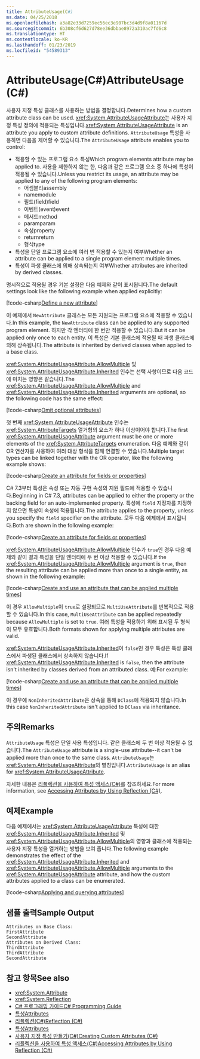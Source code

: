 ```yaml
---
title: AttributeUsage(C#)
ms.date: 04/25/2018
ms.openlocfilehash: a3a82e33d7259ec56ec3e907bc3d4d9f8a01167d
ms.sourcegitcommit: 6b308cf6d627d78ee36dbbae8972a310ac7fd6c8
ms.translationtype: HT
ms.contentlocale: ko-KR
ms.lasthandoff: 01/23/2019
ms.locfileid: "54589313"
---
```

# <a name="attributeusage-c"></a><span data-ttu-id="50ebb-102">AttributeUsage(C#)</span><span class="sxs-lookup"><span data-stu-id="50ebb-102">AttributeUsage (C#)</span></span>

<span data-ttu-id="50ebb-103">사용자 지정 특성 클래스를 사용하는 방법을 결정합니다.</span><span class="sxs-lookup"><span data-stu-id="50ebb-103">Determines how a custom attribute class can be used.</span></span> <span data-ttu-id="50ebb-104"><xref:System.AttributeUsageAttribute>는 사용자 지정 특성 정의에 적용되는 특성입니다.</span><span class="sxs-lookup"><span data-stu-id="50ebb-104"><xref:System.AttributeUsageAttribute> is an attribute you apply to custom attribute definitions.</span></span> <span data-ttu-id="50ebb-105">`AttributeUsage` 특성을 사용하면 다음을 제어할 수 있습니다.</span><span class="sxs-lookup"><span data-stu-id="50ebb-105">The `AttributeUsage` attribute enables you to control:</span></span>

- <span data-ttu-id="50ebb-106">적용할 수 있는 프로그램 요소 특성</span><span class="sxs-lookup"><span data-stu-id="50ebb-106">Which program elements attribute may be applied to.</span></span> <span data-ttu-id="50ebb-107">사용을 제한하지 않는 한, 다음과 같은 프로그램 요소 중 하나에 특성이 적용될 수 있습니다.</span><span class="sxs-lookup"><span data-stu-id="50ebb-107">Unless you restrict its usage, an attribute may be applied to any of the following program elements:</span></span>
  - <span data-ttu-id="50ebb-108">어셈블리</span><span class="sxs-lookup"><span data-stu-id="50ebb-108">assembly</span></span>
  - <span data-ttu-id="50ebb-109">name</span><span class="sxs-lookup"><span data-stu-id="50ebb-109">module</span></span>
  - <span data-ttu-id="50ebb-110">필드(field)</span><span class="sxs-lookup"><span data-stu-id="50ebb-110">field</span></span>
  - <span data-ttu-id="50ebb-111">이벤트(event)</span><span class="sxs-lookup"><span data-stu-id="50ebb-111">event</span></span>
  - <span data-ttu-id="50ebb-112">메서드</span><span class="sxs-lookup"><span data-stu-id="50ebb-112">method</span></span>
  - <span data-ttu-id="50ebb-113">param</span><span class="sxs-lookup"><span data-stu-id="50ebb-113">param</span></span>
  - <span data-ttu-id="50ebb-114">속성</span><span class="sxs-lookup"><span data-stu-id="50ebb-114">property</span></span>
  - <span data-ttu-id="50ebb-115">return</span><span class="sxs-lookup"><span data-stu-id="50ebb-115">return</span></span>
  - <span data-ttu-id="50ebb-116">형식</span><span class="sxs-lookup"><span data-stu-id="50ebb-116">type</span></span>
- <span data-ttu-id="50ebb-117">특성을 단일 프로그램 요소에 여러 번 적용할 수 있는지 여부</span><span class="sxs-lookup"><span data-stu-id="50ebb-117">Whether an attribute can be applied to a single program element multiple times.</span></span>
- <span data-ttu-id="50ebb-118">특성이 파생 클래스에 의해 상속되는지 여부</span><span class="sxs-lookup"><span data-stu-id="50ebb-118">Whether attributes are inherited by derived classes.</span></span>

<span data-ttu-id="50ebb-119">명시적으로 적용될 경우 기본 설정은 다음 예제와 같이 표시됩니다.</span><span class="sxs-lookup"><span data-stu-id="50ebb-119">The default settings look like the following example when applied explicitly:</span></span>

[!code-csharp[Define a new attribute](../../../../../samples/snippets/csharp/attributes/NewAttribute.cs#1)]

<span data-ttu-id="50ebb-120">이 예제에서 `NewAttribute` 클래스는 모든 지원되는 프로그램 요소에 적용할 수 있습니다.</span><span class="sxs-lookup"><span data-stu-id="50ebb-120">In this example, the `NewAttribute` class can be applied to any supported program element.</span></span> <span data-ttu-id="50ebb-121">하지만 각 엔터티에 한 번만 적용할 수 있습니다.</span><span class="sxs-lookup"><span data-stu-id="50ebb-121">But it can be applied only once to each entity.</span></span> <span data-ttu-id="50ebb-122">이 특성은 기본 클래스에 적용될 때 파생 클래스에 의해 상속됩니다.</span><span class="sxs-lookup"><span data-stu-id="50ebb-122">The attribute is inherited by derived classes when applied to a base class.</span></span>

<span data-ttu-id="50ebb-123"><xref:System.AttributeUsageAttribute.AllowMultiple> 및 <xref:System.AttributeUsageAttribute.Inherited> 인수는 선택 사항이므로 다음 코드에 미치는 영향은 같습니다.</span><span class="sxs-lookup"><span data-stu-id="50ebb-123">The <xref:System.AttributeUsageAttribute.AllowMultiple> and <xref:System.AttributeUsageAttribute.Inherited> arguments are optional, so the following code has the same effect:</span></span>

[!code-csharp[Omit optional attributes](../../../../../samples/snippets/csharp/attributes/NewAttribute.cs#2)]

<span data-ttu-id="50ebb-124">첫 번째 <xref:System.AttributeUsageAttribute> 인수는 <xref:System.AttributeTargets> 열거형의 요소가 하나 이상이어야 합니다.</span><span class="sxs-lookup"><span data-stu-id="50ebb-124">The first <xref:System.AttributeUsageAttribute> argument must be one or more elements of the <xref:System.AttributeTargets> enumeration.</span></span> <span data-ttu-id="50ebb-125">다음 예제와 같이 OR 연산자를 사용하여 여러 대상 형식을 함께 연결할 수 있습니다.</span><span class="sxs-lookup"><span data-stu-id="50ebb-125">Multiple target types can be linked together with the OR operator, like the following example shows:</span></span>

[!code-csharp[Create an attribute for fields or properties](../../../../../samples/snippets/csharp/attributes/NewPropertyOrFieldAttribute.cs#1)]

<span data-ttu-id="50ebb-126">C# 7.3부터 특성은 속성 또는 자동 구현 속성의 지원 필드에 적용할 수 있습니다.</span><span class="sxs-lookup"><span data-stu-id="50ebb-126">Beginning in C# 7.3, attributes can be applied to either the property or the backing field for an auto-implemented property.</span></span> <span data-ttu-id="50ebb-127">특성에 `field` 지정자를 지정하지 않으면 특성이 속성에 적용됩니다.</span><span class="sxs-lookup"><span data-stu-id="50ebb-127">The attribute applies to the property, unless you specify the `field` specifier on the attribute.</span></span> <span data-ttu-id="50ebb-128">모두 다음 예제에서 표시됩니다.</span><span class="sxs-lookup"><span data-stu-id="50ebb-128">Both are shown in the following example:</span></span>

[!code-csharp[Create an attribute for fields or properties](../../../../../samples/snippets/csharp/attributes/NewPropertyOrFieldAttribute.cs#2)]

<span data-ttu-id="50ebb-129"><xref:System.AttributeUsageAttribute.AllowMultiple> 인수가 `true`인 경우 다음 예제와 같이 결과 특성을 단일 엔터티에 두 번 이상 적용할 수 있습니다.</span><span class="sxs-lookup"><span data-stu-id="50ebb-129">If the <xref:System.AttributeUsageAttribute.AllowMultiple> argument is `true`, then the resulting attribute can be applied more than once to a single entity, as shown in the following example:</span></span>

[!code-csharp[Create and use an attribute that can be applied multiple times](../../../../../samples/snippets/csharp/attributes/MultiUseAttribute.cs#1)]

<span data-ttu-id="50ebb-130">이 경우 `AllowMultiple`이 `true`로 설정되므로 `MultiUseAttribute`를 반복적으로 적용할 수 있습니다.</span><span class="sxs-lookup"><span data-stu-id="50ebb-130">In this case, `MultiUseAttribute` can be applied repeatedly because `AllowMultiple` is set to `true`.</span></span> <span data-ttu-id="50ebb-131">여러 특성을 적용하기 위해 표시된 두 형식이 모두 유효합니다.</span><span class="sxs-lookup"><span data-stu-id="50ebb-131">Both formats shown for applying multiple attributes are valid.</span></span>

<span data-ttu-id="50ebb-132"><xref:System.AttributeUsageAttribute.Inherited>이 `false`인 경우 특성은 특성 클래스에서 파생된 클래스에서 상속하지 않습니다.</span><span class="sxs-lookup"><span data-stu-id="50ebb-132">If <xref:System.AttributeUsageAttribute.Inherited> is `false`, then the attribute isn't inherited by classes derived from an attributed class.</span></span> <span data-ttu-id="50ebb-133">예:</span><span class="sxs-lookup"><span data-stu-id="50ebb-133">For example:</span></span>

[!code-csharp[Create and use an attribute that can be applied multiple times](../../../../../samples/snippets/csharp/attributes/NonInheritedAttribute.cs#1)]

<span data-ttu-id="50ebb-134">이 경우에 `NonInheritedAttribute`은 상속을 통해 `DClass`에 적용되지 않습니다.</span><span class="sxs-lookup"><span data-stu-id="50ebb-134">In this case `NonInheritedAttribute` isn't applied to `DClass` via inheritance.</span></span>

## <a name="remarks"></a><span data-ttu-id="50ebb-135">주의</span><span class="sxs-lookup"><span data-stu-id="50ebb-135">Remarks</span></span>

<span data-ttu-id="50ebb-136">`AttributeUsage` 특성은 단일 사용 특성입니다. 같은 클래스에 두 번 이상 적용될 수 없습니다.</span><span class="sxs-lookup"><span data-stu-id="50ebb-136">The `AttributeUsage` attribute is a single-use attribute--it can't be applied more than once to the same class.</span></span> <span data-ttu-id="50ebb-137">`AttributeUsage`는 <xref:System.AttributeUsageAttribute>의 별칭입니다.</span><span class="sxs-lookup"><span data-stu-id="50ebb-137">`AttributeUsage` is an alias for <xref:System.AttributeUsageAttribute>.</span></span>

<span data-ttu-id="50ebb-138">자세한 내용은 [리플렉션을 사용하여 특성 액세스(C#)](accessing-attributes-by-using-reflection.md)를 참조하세요.</span><span class="sxs-lookup"><span data-stu-id="50ebb-138">For more information, see [Accessing Attributes by Using Reflection (C#)](accessing-attributes-by-using-reflection.md).</span></span>

## <a name="example"></a><span data-ttu-id="50ebb-139">예제</span><span class="sxs-lookup"><span data-stu-id="50ebb-139">Example</span></span>

<span data-ttu-id="50ebb-140">다음 예제에서는 <xref:System.AttributeUsageAttribute> 특성에 대한 <xref:System.AttributeUsageAttribute.Inherited> 및 <xref:System.AttributeUsageAttribute.AllowMultiple>의 영향과 클래스에 적용되는 사용자 지정 특성을 열거하는 방법을 보여 줍니다.</span><span class="sxs-lookup"><span data-stu-id="50ebb-140">The following example demonstrates the effect of the <xref:System.AttributeUsageAttribute.Inherited> and <xref:System.AttributeUsageAttribute.AllowMultiple> arguments to the <xref:System.AttributeUsageAttribute> attribute, and how the custom attributes applied to a class can be enumerated.</span></span>

[!code-csharp[Applying and querying attributes](../../../../../samples/snippets/csharp/attributes/Program.cs#1)]

## <a name="sample-output"></a><span data-ttu-id="50ebb-141">샘플 출력</span><span class="sxs-lookup"><span data-stu-id="50ebb-141">Sample Output</span></span>

```text
Attributes on Base Class:
FirstAttribute
SecondAttribute
Attributes on Derived Class:
ThirdAttribute
ThirdAttribute
SecondAttribute
```

## <a name="see-also"></a><span data-ttu-id="50ebb-142">참고 항목</span><span class="sxs-lookup"><span data-stu-id="50ebb-142">See also</span></span>

- <xref:System.Attribute>
- <xref:System.Reflection>
- [<span data-ttu-id="50ebb-143">C# 프로그래밍 가이드</span><span class="sxs-lookup"><span data-stu-id="50ebb-143">C# Programming Guide</span></span>](../..//index.md)
- [<span data-ttu-id="50ebb-144">특성</span><span class="sxs-lookup"><span data-stu-id="50ebb-144">Attributes</span></span>](../../../..//standard/attributes/index.md)
- [<span data-ttu-id="50ebb-145">리플렉션(C#)</span><span class="sxs-lookup"><span data-stu-id="50ebb-145">Reflection (C#)</span></span>](../reflection.md)
- [<span data-ttu-id="50ebb-146">특성</span><span class="sxs-lookup"><span data-stu-id="50ebb-146">Attributes</span></span>](index.md)
- [<span data-ttu-id="50ebb-147">사용자 지정 특성 만들기(C#)</span><span class="sxs-lookup"><span data-stu-id="50ebb-147">Creating Custom Attributes (C#)</span></span>](creating-custom-attributes.md)
- [<span data-ttu-id="50ebb-148">리플렉션을 사용하여 특성 액세스(C#)</span><span class="sxs-lookup"><span data-stu-id="50ebb-148">Accessing Attributes by Using Reflection (C#)</span></span>](accessing-attributes-by-using-reflection.md)
